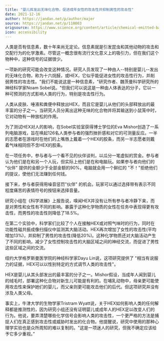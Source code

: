 ```yaml
---
title: "婴儿挥发出无味化合物，促进成年女性的攻击性并抑制男性的攻击性"
date: 2021-12-16
author: https://jandan.net/p/author/majer
source: https://jandan.net/p/110003
origsource: https://www.science.org/content/article/chemical-emitted-babies-could-make-men-more-docile-women-more-aggressive
icon: accessibility
---
```


人类是否有信息素，数十年来尚无定论。信息素就是引发昆虫和其他动物的攻击和交配行为的化学激素。尽管这一概念很有流行文化意义上的吸引力，但在我们这个物种中，这种信号的证据很少。

一项新的研究可能会改变这种情况。研究人员发现了一种由人--特别是婴儿--发出的无味化合物，称为十六烷醛，或HEX，它似乎能促进女性的攻击性行为，并削弱男性的攻击性。"我们不能说这是一种信息素，"研究作者、魏茨曼科学研究所的神经科学家Noam Sobel说。"但我们可以说这是一种由人体表达的分子，它以一种可预测的方式影响人类的行为，特别是攻击性行为。

人类从皮肤、唾液和粪便中释放出HEX，而且它是婴儿从他们的头部释放出的最丰富的分子之一。当研究人员分离出这种无味的化合物并将其输送到小鼠笼中时，它对动物有一种放松的作用。

为了测试HEX对人的影响，在Sobel实验室获得博士学位的Eva Mishor创造了一系列电脑游戏，旨在唤起126名人类参与者的强烈挫折感和对它的可测量反应。一半的志愿者在游戏时在他们的上嘴唇上戴着一个HEX的胶条，而另一半志愿者则戴着气味相同但不含HEX的胶条。

在一项任务中，参与者与一个看不见的伙伴谈判，以瓜分一笔虚拟的赏金。参与者认为他们是在和另一个人玩，但实际上他们是在和电脑玩。如果参与者向他们的 "伙伴" 提供的金额少于全部金额的90%，电脑就会用一个鲜红的 "不！"拒绝他们的提议，使他们无法赚到任何钱。

接下来，参与者获得用噪音惩罚"伙伴" 的机会。玩家可以通过选择带有表示不同程度痛苦的表情符号的按钮来选择音量。

研究小组在《科学进展》上报告说，嗅闻HEX并没有让所有参与者冷静下来，而是对男性和女性有不同的影响。暴露于这种化学物质的女性在任务中表现得更有攻击性，而男性的攻击性则降低了18.5%。

在第二个实验中，科学家们比较了个人在接触HEX或对照气味时的行为，同时在功能性磁共振成像扫描仪中监测其大脑活动。HEX再次增加了女性的攻击性(平均增加13%)，并抑制了男性的攻击性(降低20%)。这种化学物质还对大脑活动产生了不同的影响，减少了女性控制攻击性的大脑区域之间的神经交流，而促进了男性这些区域之间的交流。

纽约大学格罗斯曼医学院的神经科学家Dayu Lin说，这项研究提供了 "相当有说服力的证据，HEX可以以性别特定的方式调节人类的攻击性"。

HEX是婴儿从其头部发出的最丰富的分子之一。Mishor假设，当成年人闻到婴儿的绒毛时，部署这种化合物对新生儿可能是有利的。在哺乳动物中，母亲更可能使用攻击性来保护她们的婴儿，而父亲则更可能攻击他们的后代。但这项研究并没有涉及人类父母。

事实上，牛津大学的生物学家Tristram Wyatt说，关于HEX如何影响人类的任何解释都是推测性的，因为研究小组还没有证明婴儿或成年人的HEX足以改变人们的行为。他说，要弄清楚哪些化学信号会影响人类的攻击性，一个更严格的方法是捕捉人们在真正感到攻击性或威胁时发出的化合物。他提醒说，研究中使用的那种心理学实验也是众所周知的难以复制的。"这是一项迷人的研究，但我不确定应该给予它多少重视。”